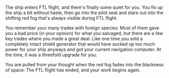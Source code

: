 
The ship enters FTL flight, and there's finally some quiet for you.
You fix up the ship a bit without haste, then go into the pilot seat and stare out into the shifting red fog that's always visible during FTL flight.

You remember your many trades with foreign species: Most of them gave you a bad price (in your opinion) for what you salvaged, but there are a few key trades where you made a great deal. Like one time you sold a completely intact shield generator that would have sucked up too much power for your ship anyways and got your current navigation computer. At the time, it was a threefold upgrade for you.

You are pulled from your thought when the red fog fades into the blackness of space: <iff-link passage="front">The FTL flight has ended, and your work begins again</iff-link>.
